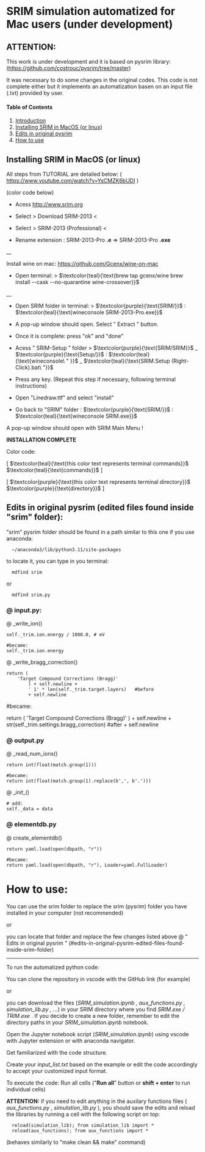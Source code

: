 # SRIM simulation automatized for Mac users (under development)

## ATTENTION:

This work is under development and it is based on pysrim library: (https://github.com/costrouc/pysrim/tree/master)

It was necessary to do some changes in the original codes. 
This code is not complete either but it implements an automatization basen on an input file (.txt) provided by user. 

#### Table of Contents
1. [Introduction](#ATTENTION)
2. [Installing SRIM in MacOS (or linux)](#installing-srim-in-macos-or-linux)
3. [Edits in original pysrim](#edits-in-original-pysrim-edited-files-found-inside-srim-folder)
4. [How to use](#how-to-use)

   
## Installing SRIM in MacOS (or linux)

All steps from TUTORIAL are detailed below: ( https://www.youtube.com/watch?v=YsCMZK6bUDI ) 

(color code below)

  - Acess http://www.srim.org
  
  - Select > Download SRIM-2013 <
  
  - Select > SRIM-2013 (Professional) <
  
  - Rename extension : SRIM-2013-Pro **.e** =>   SRIM-2013-Pro **.exe**

__

Install wine on mac: 
https://github.com/Gcenx/wine-on-mac
  - Open terminal: > $\textcolor{teal}{\text{brew tap gcenx/wine
brew install --cask --no-quarantine wine-crossover}}$

__

  - Open SRIM folder in terminal: >  $\textcolor{purple}{\text{SRIM/}}$ : $\textcolor{teal}{\text{wineconsole SRIM-2013-Pro.exe}}$ 

  - A pop-up window should open. Select " Extract " button. 

  - Once it is complete: press "ok" and "done"

  - Acess " SRIM-Setup " folder > $\textcolor{purple}{\text{SRIM/SRIM}}$ _ $\textcolor{purple}{\text{Setup/}}$ : $\textcolor{teal}{\text{wineconsole\ " }}$ _ $\textcolor{teal}{\text{SRIM.Setup (Right-Click).bat\ "}}$ 

  - Press any key. (Repeat this step if necessary, following terminal instructions)

  - Open "Linedraw.ttf" and select "install"

  - Go back to "SRIM" folder : $\textcolor{purple}{\text{SRIM/}}$ : $\textcolor{teal}{\text{wineconsole SRIM.exe}}$  

A pop-up window should open with SRIM Main Menu !
  
  **INSTALLATION COMPLETE**

Color code: 

 [ $\textcolor{teal}{\text{this color text represents terminal commands}}$ $\textcolor{teal}{\text{commands}}$ ]

 [ $\textcolor{purple}{\text{this color text represents terminal directory}}$ $\textcolor{purple}{\text{directory}}$ ]


## Edits in original pysrim (edited files found inside "srim" folder): 

"srim" pysrim folder should be found in a path similar to this one if you use anaconda:

      ~/anaconda3/lib/python3.11/site-packages

to locate it, you can type in you terminal:

      mdfind srim
      
or

      mdfind srim.py

### @ input.py:

@ _write_ion()

    self._trim.ion.energy / 1000.0, # eV

    #became:
    self._trim.ion.energy
    
@ _write_bragg_correction()

    return (
        'Target Compound Corrections (Bragg)'
            ) + self.newline + 
            ' 1' * len(self._trim.target.layers)   #before
            + self.newline

   #became:
   
   return (
        'Target Compound Corrections (Bragg)'
            ) + self.newline + 
            str(self._trim.settings.bragg_correction)    #after
            + self.newline

### @ output.py

@ _read_num_ions()

    return int(float(match.group(1)))

    #became:
    return int(float(match.group(1).replace(b',', b'.')))

@ \__init__()

    # add:
    self._data = data

### @ elementdb.py

@ create_elementdb()

    return yaml.load(open(dbpath, "r"))

    #became:
    return yaml.load(open(dbpath, "r"), Loader=yaml.FullLoader)


# How to use:

You can use the srim folder to replace the srim (pysrim) folder you have installed in your computer (not recommended)

or 

you can locate that folder and replace the few changes listed above @ " Edits in original pysrim " (#edits-in-original-pysrim-edited-files-found-inside-srim-folder)

__________________________________

To run the automatized python code: 

You can clone the repository in vscode with the GitHub link (for example)

or

you can download the files (_SRIM_simulation.ipynb , aux_functions.py , simulation_lib.py , ..._) in your SRIM directory where you find _SRIM.exe / TRIM.exe_ .
If you decide to create a new folder, remember to edit the directory paths in your _SRIM_simulation.ipynb_ notebook.


Open the Jupyter notebook script (_SRIM_simulation.ipynb_) using vscode with Jupyter extension or with anaconda navigator.

Get familiarized with the code structure.

Create your _input_list.txt_ based on the example or edit the code accordingly to accept your customized input format. 

To execute the code: 
Run all cells ("__Run all__" button or __shift + enter__ to run individual cells)

__ATTENTION:__ if you need to edit anything in the auxilary functions files ( _aux_functions.py , simulation_lib.py_ ), you should save the edits and reload the libraries by running a cell with the following script on top: 

      reload(simulation_lib); from simulation_lib import *  
      reload(aux_functions); from aux_functions import *

(behaves similarly to "make clean && make" command)


